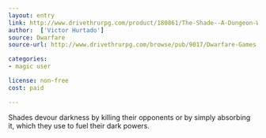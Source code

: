 ```yaml
---
layout: entry
link: http://www.drivethrurpg.com/product/180861/The-Shade--A-Dungeon-World-Playbook
author:  ['Victor Hurtado']
source: Dwarfare
source-url: http://www.drivethrurpg.com/browse/pub/9017/Dwarfare-Games

categories:
- magic user

license: non-free
cost: paid

---
```


Shades devour darkness by killing their opponents or by simply absorbing it, which they use to fuel their dark powers.

